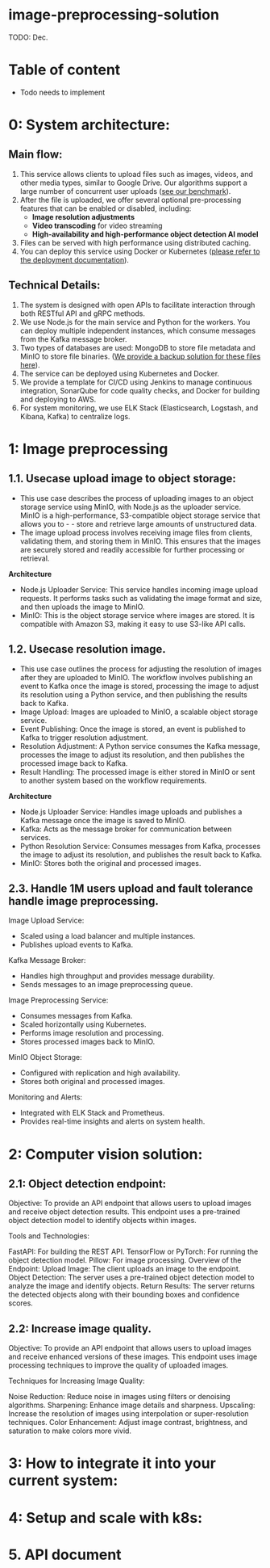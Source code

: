 # image-preprocessing-solution
TODO: Dec.
# Table of content
- Todo needs to implement
# 0: System architecture:
## Main flow:
1. This service allows clients to upload files such as images, videos, and other media types, similar to Google Drive. Our algorithms support a large number of concurrent user uploads ([see our benchmark](#)).  
2. After the file is uploaded, we offer several optional pre-processing features that can be enabled or disabled, including:
   - **Image resolution adjustments**
   - **Video transcoding** for video streaming
   - **High-availability and high-performance object detection AI model**
3. Files can be served with high performance using distributed caching.
4. You can deploy this service using Docker or Kubernetes ([please refer to the deployment documentation](#)).

## Technical Details:

1. The system is designed with open APIs to facilitate interaction through both RESTful API and gRPC methods.
2. We use Node.js for the main service and Python for the workers. You can deploy multiple independent instances, which consume messages from the Kafka message broker.
3. Two types of databases are used: MongoDB to store file metadata and MinIO to store file binaries. ([We provide a backup solution for these files here](#)).
4. The service can be deployed using Kubernetes and Docker.
5. We provide a template for CI/CD using Jenkins to manage continuous integration, SonarQube for code quality checks, and Docker for building and deploying to AWS.
6. For system monitoring, we use ELK Stack (Elasticsearch, Logstash, and Kibana, Kafka) to centralize logs.


# 1: Image preprocessing 
## 1.1. Usecase upload image to object storage:
- This use case describes the process of uploading images to an object storage service using MinIO, with Node.js as the uploader service. MinIO is a high-performance, S3-compatible object storage service that allows you to - - store and retrieve large amounts of unstructured data.
- The image upload process involves receiving image files from clients, validating them, and storing them in MinIO. This ensures that the images are securely stored and readily accessible for further processing or retrieval.

**Architecture**
- Node.js Uploader Service: This service handles incoming image upload requests. It performs tasks such as validating the image format and size, and then uploads the image to MinIO.
- MinIO: This is the object storage service where images are stored. It is compatible with Amazon S3, making it easy to use S3-like API calls.
  
## 1.2. Usecase resolution image.
- This use case outlines the process for adjusting the resolution of images after they are uploaded to MinIO. The workflow involves publishing an event to Kafka once the image is stored, processing the image to adjust its resolution using a Python service, and then publishing the results back to Kafka.
- Image Upload: Images are uploaded to MinIO, a scalable object storage service.
- Event Publishing: Once the image is stored, an event is published to Kafka to trigger resolution adjustment.
- Resolution Adjustment: A Python service consumes the Kafka message, processes the image to adjust its resolution, and then publishes the processed image back to Kafka.
- Result Handling: The processed image is either stored in MinIO or sent to another system based on the workflow requirements.
  
**Architecture**
- Node.js Uploader Service: Handles image uploads and publishes a Kafka message once the image is saved to MinIO.
- Kafka: Acts as the message broker for communication between services.
- Python Resolution Service: Consumes messages from Kafka, processes the image to adjust its resolution, and publishes the result back to Kafka.
- MinIO: Stores both the original and processed images.
## 2.3. Handle 1M users upload and fault tolerance handle image preprocessing.
Image Upload Service:
- Scaled using a load balancer and multiple instances.
- Publishes upload events to Kafka.

Kafka Message Broker:
- Handles high throughput and provides message durability.
- Sends messages to an image preprocessing queue.

Image Preprocessing Service:
- Consumes messages from Kafka.
- Scaled horizontally using Kubernetes.
- Performs image resolution and processing.
- Stores processed images back to MinIO.

MinIO Object Storage:
- Configured with replication and high availability.
- Stores both original and processed images.

Monitoring and Alerts:
- Integrated with ELK Stack and Prometheus.
- Provides real-time insights and alerts on system health.

# 2: Computer vision solution:
## 2.1: Object detection endpoint:
Objective: To provide an API endpoint that allows users to upload images and receive object detection results. This endpoint uses a pre-trained object detection model to identify objects within images.

Tools and Technologies:

FastAPI: For building the REST API.
TensorFlow or PyTorch: For running the object detection model.
Pillow: For image processing.
Overview of the Endpoint:
Upload Image: The client uploads an image to the endpoint.
Object Detection: The server uses a pre-trained object detection model to analyze the image and identify objects.
Return Results: The server returns the detected objects along with their bounding boxes and confidence scores.
## 2.2: Increase image quality.
Objective: To provide an API endpoint that allows users to upload images and receive enhanced versions of these images. This endpoint uses image processing techniques to improve the quality of uploaded images.

Techniques for Increasing Image Quality:

Noise Reduction: Reduce noise in images using filters or denoising algorithms.
Sharpening: Enhance image details and sharpness.
Upscaling: Increase the resolution of images using interpolation or super-resolution techniques.
Color Enhancement: Adjust image contrast, brightness, and saturation to make colors more vivid.

# 3: How to integrate it into your current system:
# 4: Setup and scale with k8s:
# 5. API document
